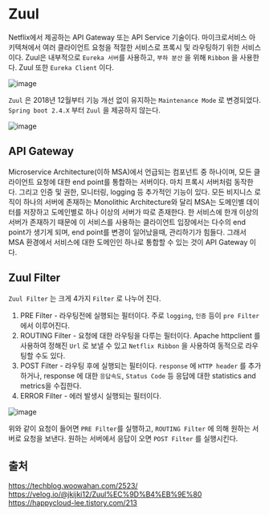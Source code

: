 # Zuul
Netflix에서 제공하는 API Gateway 또는 API Service 기술이다. 마이크로서비스 아키텍쳐에서 여러 클라이언트 요청을 적절한 서비스로 프록시 및 라우팅하기 위한 서비스이다. 
Zuul은 내부적으로 `Eureka 서버`를 사용하고, `부하 분산` 을 위해 `Ribbon` 을 사용한다. Zuul 또한 `Eureka Client` 이다.   

![image](https://user-images.githubusercontent.com/31242766/192134466-b19921b7-6734-4188-8def-0c114df93b54.png)

`Zuul` 은 2018년 12월부터 기능 개선 없이 유지하는 `Maintenance Mode` 로 변경되었다. `Spring boot 2.4.X` 부터 `Zuul` 을 제공하지 않는다.

![image](https://user-images.githubusercontent.com/31242766/192134632-79fc686e-a285-4740-ada1-1e4391db9754.png)

## API Gateway
Microservice Architecture(이하 MSA)에서 언급되는 컴포넌트 중 하나이며, 모든 클라이언트 요청에 대한 end point를 통합하는 서버이다. 마치 프록시 서버처럼 동작한다. 
그리고 인증 및 권한, 모니터링, logging 등 추가적인 기능이 있다. 모든 비지니스 로직이 하나의 서버에 존재하는 Monolithic Architecture와 달리 
MSA는 도메인별 데이터를 저장하고 도메인별로 하나 이상의 서버가 따로 존재한다. 한 서비스에 한개 이상의 서버가 존재하기 때문에 이 서비스를 사용하는 클라이언트
입장에서는 다수의 end point가 생기게 되며, end point를 변경이 일어났을때, 관리하기가 힘들다. 
그래서 MSA 환경에서 서비스에 대한 도메인인 하나로 통합할 수 있는 것이 API Gateway 이다.

## Zuul Filter
`Zuul Filter` 는 크게 4가지 `Filter` 로 나누어 진다.
1. PRE Filter - 라우팅전에 실행되는 필터이다. 주로 `logging`, `인증` 등이 `pre Filter` 에서 이루어진다.
2. ROUTING Filter - 요청에 대한 라우팅을 다루는 필터이다. Apache httpclient 를 사용하여 정해진 `Url` 로 보낼 수 있고 `Netflix Ribbon` 을 사용하여 동적으로 라우팅할 수도 있다.
3. POST Filter - 라우팅 후에 실행되는 필터이다. `response` 에 `HTTP header` 를 추가하거나, response 에 대한 `응답속도`, `Status Code` 등 응답에 대한 
statistics and metrics을 수집한다.
4. ERROR Filter - 에러 발생시 실행되는 필터이다.

![image](https://user-images.githubusercontent.com/31242766/192135400-3610ea79-6c12-4de1-b276-9f3b734c822f.png)

위와 같이 요청이 들어면 `PRE Filter`를 실행하고, `ROUTING Filter` 에 의해 원하는 서버로 요청을 보낸다. 원하는 서버에서 응답이 오면 `POST Filter` 를 실행시킨다.

## 출처
https://techblog.woowahan.com/2523/    
https://velog.io/@jkijki12/Zuul%EC%9D%B4%EB%9E%80    
https://happycloud-lee.tistory.com/213
